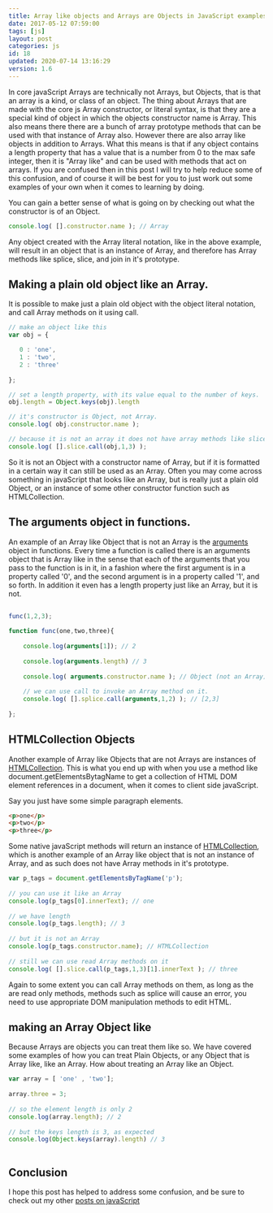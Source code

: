 ```yaml
---
title: Array like objects and Arrays are Objects in JavaScript examples and explanations.
date: 2017-05-12 07:59:00
tags: [js]
layout: post
categories: js
id: 18
updated: 2020-07-14 13:16:29
version: 1.6
---
```


In core javaScript Arrays are technically not Arrays, but Objects, that is that an array is a kind, or class of an object. The thing about Arrays that are made with the core js Array constructor, or literal syntax, is that they are a special kind of object in which the objects constructor name is Array. This also means there there are a bunch of array prototype methods that can be used with that instance of Array also. However there are also array like objects in addition to Arrays. What this means is that if any object contains a length property that has a value that is a number from 0 to the max safe integer, then it is "Array like" and can be used with methods that act on arrays. If you are confused then in this post I will try to help reduce some of this confusion, and of course it will be best for you to just work out some examples of your own when it comes to learning by doing.

<!-- more -->

You can gain a better sense of what is going on by checking out what the constructor is of an Object.

```js
console.log( [].constructor.name ); // Array
```

Any object created with the Array literal notation, like in the above example, will result in an object that is an instance of Array, and therefore has Array methods like splice, slice, and join in it's prototype.

## Making a plain old object like an Array.

It is possible to make just a plain old object with the object literal notation, and call Array methods on it using call.

```js
// make an object like this
var obj = {

   0 : 'one',
   1 : 'two',
   2 : 'three'
   
};

// set a length property, with its value equal to the number of keys.
obj.length = Object.keys(obj).length

// it's constructor is Object, not Array.
console.log( obj.constructor.name );

// because it is not an array it does not have array methods like slice in it's prototype, but we can use Array methods on it by using call.
console.log( [].slice.call(obj,1,3) );
```

So it is not an Object with a constructor name of Array, but if it is formatted in a certain way it can still be used as an Array. Often you may come across something in javaScript that looks like an Array, but is really just a plain old Object, or an instance of some other constructor function such as HTMLCollection.

## The arguments object in functions.

An example of an Array like Object that is not an Array is the [arguments](https://developer.mozilla.org/en-US/docs/Web/JavaScript/Reference/Functions/arguments) object in functions. Every time a function is called there is an arguments object that is Array like in the sense that each of the arguments that you pass to the function is in it, in a fashion where the first argument is in a property called '0', and the second argument is in a property called '1', and so forth. In addition it even has a length property just like an Array, but it is not.

```js
 
func(1,2,3);
 
function func(one,two,three){
 
    console.log(arguments[1]); // 2
 
    console.log(arguments.length) // 3
 
    console.log( arguments.constructor.name ); // Object (not an Array)
 
    // we can use call to invoke an Array method on it.
    console.log( [].splice.call(arguments,1,2) ); // [2,3]
 
};
```

## HTMLCollection Objects

Another example of Array like Objects that are not Arrays are instances of [HTMLCollection](https://developer.mozilla.org/en-US/docs/Web/API/HTMLCollection). This is what you end up with when you use a method like document.getElementsBytagName to get a collection of HTML DOM element references in a document, when it comes to client side javaScript.

Say you just have some simple paragraph elements.

```html
<p>one</p>
<p>two</p>
<p>three</p>
```

Some native javaScript methods will return an instance of [HTMLCollection](https://developer.mozilla.org/en-US/docs/Web/API/HTMLCollection), which is another example of an Array like object that is not an instance of Array, and as such does not have Array methods in it's prototype.

```js
var p_tags = document.getElementsByTagName('p');
 
// you can use it like an Array
console.log(p_tags[0].innerText); // one
 
// we have length
console.log(p_tags.length); // 3
 
// but it is not an Array
console.log(p_tags.constructor.name); // HTMLCollection
 
// still we can use read Array methods on it
console.log( [].slice.call(p_tags,1,3)[1].innerText ); // three
```

Again to some extent you can call Array methods on them, as long as the are read only methods, methods such as splice will cause an error, you need to use appropriate DOM manipulation methods to edit HTML.

## making an Array Object like

Because Arrays are objects you can treat them like so. We have covered some examples of how you can treat Plain Objects, or any Object that is Array like, like an Array. How about treating an Array like an Object.

```js
var array = [ 'one' , 'two'];
 
array.three = 3;
 
// so the element length is only 2
console.log(array.length); // 2
 
// but the keys length is 3, as expected
console.log(Object.keys(array).length) // 3
 
```

## Conclusion

I hope this post has helped to address some confusion, and be sure to check out my other [posts on javaScript](/categories/js/)